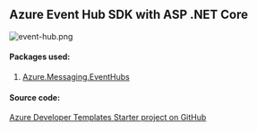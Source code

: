## Azure Event Hub SDK with ASP .NET Core

![event-hub.png](https://github.com/Daniel-Krzyczkowski/AzureDeveloperTemplates/blob/master/images/event-hub.png?raw=true)

#### Packages used:
1. [Azure.Messaging.EventHubs](https://www.nuget.org/packages/Azure.Messaging.EventHubs/)

#### Source code:

[Azure Developer Templates Starter project on GitHub](https://github.com/Daniel-Krzyczkowski/AzureDeveloperTemplates/tree/feature/azure-web-api-starter-project/src/azure-asp-net-core-starter-template/AzureDeveloperTemplates.Starter)